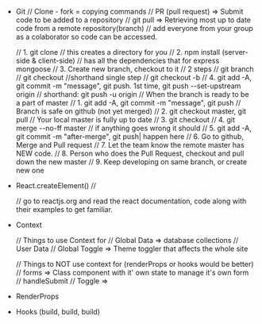 - Git
    // Clone    -   fork = copying commands
    // PR (pull request) => Submit code to be added to a repository
    // git pull          => Retrieving most up to date code from a remote repository(branch)
    // add everyone from your group as a colaborator so code can be accessed.

    // 1. git clone <url to repository> // this creates a directory for you
    // 2. npm install (server-side & client-side) // has all the dependencies that for express mongoose
    // 3. Create new branch, checkout to it
        // 2 steps
            // git branch <branch-name>
            // git checkout <branch-name>
        //shorthand single step
            // git checkout -b <branch-name>
    // 4. git add -A, git commit -m "message", git push.
        1st time,       git push --set-upstream origin <branch-name>
        // shorthand:   git push -u origin <branch-name>
    // When the branch is ready to be a part of master
        // 1. git add -A, git commit -m "message", git push     // Branch is safe on github (not yet merged)
        // 2. git checkout master, git pull                     // Your local master is fully up to date
        // 3. git checkout <branch-name>
        // 4. git merge --no-ff master                          // if anything goes wrong it should   // 5. git add -A, git commit -m "after-merge", git push| happen here
        // 6. Go to github, Merge and Pull request
        // 7. Let the team know the remote master has NEW code.
        // 8. Person who does the Pull Request, checkout and pull down the new master
        // 9. Keep developing on same branch, or create new one


- React.createElement() // <div> // go to reactjs.org and read the react documentation, code along with their examples to get familiar.





- Context

    // Things to use Context for
        // Global Data => database collections
        // User Data
        // Global Toggle => Theme toggler that affects the whole site

    // Things to NOT use context for (renderProps or hooks would be better)
        // forms => Class component with it' own state to manage it's own form
            // handleSubmit
        // Toggle => 
    

- RenderProps
- Hooks (build, build, build)